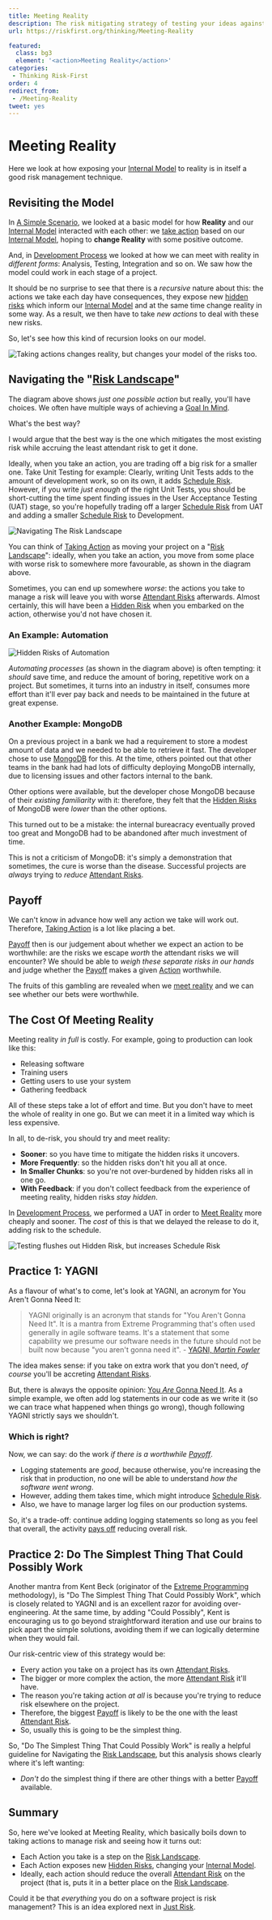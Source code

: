 ```yaml
---
title: Meeting Reality
description: The risk mitigating strategy of testing your ideas against reality.
url: https://riskfirst.org/thinking/Meeting-Reality

featured: 
  class: bg3
  element: '<action>Meeting Reality</action>'
categories:
 - Thinking Risk-First
order: 4
redirect_from: 
 - /Meeting-Reality
tweet: yes
---
```


# Meeting Reality

Here we look at how exposing your [Internal Model](../thinking/Glossary.md#Internal-Model) to reality is in itself a good risk management technique.

## Revisiting the Model

In [A Simple Scenario](A-Simple-Scenario.md), we looked at a basic model for how **Reality** and our [Internal Model](../thinking/Glossary.md#Internal-Model) interacted with each other:  we [take action](../thinking/Glossary.md#taking-action) based on our [Internal Model](../thinking/Glossary.md#Internal-Model), hoping to **change Reality** with some positive outcome.

And, in [Development Process](Development-Process.md) we looked at how we can meet with reality in _different forms_:  Analysis, Testing, Integration and so on. We saw how the model could work in each stage of a project.

It should be no surprise to see that there is a _recursive_ nature about this:   the actions we take each day have consequences, they expose new [hidden risks](../thinking/Glossary.md#hidden-risk) which inform our [Internal Model](../thinking/Glossary.md#Internal-Model) and at the same time change reality in some way.  As a result, we then have to take _new actions_ to deal with these new risks.  

So, let's see how this kind of recursion looks on our model.

![Taking actions changes reality, but changes your model of the risks too](../images/generated/introduction/model_vs_reality_2.png).

## Navigating the "[Risk Landscape](../risks/Risk-Landscape.md)"

The diagram above shows _just one possible action_ but really, you'll have choices.  We often have multiple ways of achieving a [Goal In Mind](../thinking/Glossary.md#Goal-In-Mind).  

What's the best way?  

I would argue that the best way is the one which mitigates the most existing risk while accruing the least attendant risk to get it done.  

Ideally, when you take an action, you are trading off a big risk for a smaller one.  Take Unit Testing for example:  Clearly, writing Unit Tests adds to the amount of development work, so on its own, it adds [Schedule Risk](../risks/Scarcity-Risk.md#schedule-risk).   However, if you write _just enough_ of the right Unit Tests, you should be short-cutting the time spent finding issues in the User Acceptance Testing (UAT) stage, so you're hopefully trading off a larger [Schedule Risk](../risks/Scarcity-Risk.md#schedule-risk) from UAT and adding a smaller [Schedule Risk](../risks/Scarcity-Risk.md#schedule-risk) to Development.  

![Navigating The Risk Landscape](../images/generated/introduction/risk_landscape_1.png)

You can think of [Taking Action](../thinking/Glossary.md#taking-action) as moving your project on a "[Risk Landscape](../risks/Risk-Landscape.md)":  ideally, when you take an action, you move from some place with worse risk to somewhere more favourable, as shown in the diagram above.

Sometimes, you can end up somewhere _worse_:  the actions you take to manage a risk will leave you with worse [Attendant Risks](../thinking/Glossary.md#attendant-risk) afterwards.  Almost certainly, this will have been a [Hidden Risk](../thinking/Glossary.md#hidden-risk) when you embarked on the action, otherwise you'd not have chosen it.  

### An Example: Automation

![Hidden Risks of Automation](../images/generated/introduction/risk_landscape_2_automating.png)

_Automating processes_ (as shown in the diagram above) is often tempting: it _should_ save time, and reduce the amount of boring, repetitive work on a project.  But sometimes, it turns into an industry in itself, consumes more effort than it'll ever pay back and needs to be maintained in the future at great expense. 


### Another Example: MongoDB

On a previous project in a bank we had a requirement to store a modest amount of data and we needed to be able to retrieve it fast.  The developer chose to use [MongoDB](https://www.mongodb.com) for this.  At the time, others pointed out that other teams in the bank had had lots of difficulty deploying MongoDB internally, due to licensing issues and other factors internal to the bank.

Other options were available, but the developer chose MongoDB because of their _existing familiarity_ with it:   therefore, they felt that the [Hidden Risks](../thinking/Glossary.md#hidden-risk) of MongoDB were _lower_ than the other options.

This turned out to be a mistake:  the internal bureacracy eventually proved too great and MongoDB had to be abandoned after much investment of time.

This is not a criticism of MongoDB: it's simply a demonstration that sometimes, the cure is worse than the disease.  Successful projects are _always_ trying to _reduce_ [Attendant Risks](../thinking/Glossary.md#attendant-risk).  

## Payoff

We can't know in advance how well any action we take will work out.  Therefore, [Taking Action](../thinking/Glossary.md#taking-action) is a lot like placing a bet.  

[Payoff](../thinking/Glossary.md#payoff) then is our judgement about whether we expect an action to be worthwhile:  are the risks we escape _worth_ the attendant risks we will encounter?  We should be able to _weigh these separate risks in our hands_ and judge whether the [Payoff](../thinking/Glossary.md#payoff) makes a given [Action](../thinking/Glossary.md#taking-action) worthwhile.  

The fruits of this gambling are revealed when we [meet reality](../thinking/Glossary.md#meet-reality) and we can see whether our bets were worthwhile. 

## The Cost Of Meeting Reality

Meeting reality _in full_ is costly.  For example, going to production can look like this:

- Releasing software
- Training users
- Getting users to use your system
- Gathering feedback

All of these steps take a lot of effort and time.   But you don't have to meet the whole of reality in one go.  But we can meet it in a limited way which is less expensive.  

In all, to de-risk, you should try and meet reality:

- **Sooner**: so you have time to mitigate the hidden risks it uncovers.
- **More Frequently**: so the hidden risks don't hit you all at once.
- **In Smaller Chunks**: so you're not over-burdened by hidden risks all in one go.
- **With Feedback**: if you don't collect feedback from the experience of meeting reality, hidden risks _stay hidden_.

In [Development Process](Development-Process.md), we performed a UAT in order to [Meet Reality](../thinking/Glossary.md#Meet-Reality) more cheaply and sooner.  The _cost_ of this is that we delayed the release to do it, adding risk to the schedule.  

![Testing flushes out Hidden Risk, but increases Schedule Risk](../images/generated/introduction/meeting_reality_testing.png)

## Practice 1: YAGNI 

As a flavour of what's to come, let's look at YAGNI, an acronym for You Aren't Gonna Need It:

> YAGNI originally is an acronym that stands for "You Aren't Gonna Need It". It is a mantra from Extreme Programming that's often used generally in agile software teams. It's a statement that some capability we presume our software needs in the future should not be built now because "you aren't gonna need it".  - [YAGNI, _Martin Fowler_](https://www.martinfowler.com/bliki/Yagni.html)

The idea makes sense:  if you take on extra work that you don't need, _of course_ you'll be accreting [Attendant Risks](../thinking/Glossary.md#attendant-risk).

But, there is always the opposite opinion:  [You _Are_ Gonna Need It](http://wiki.c2.com/?YouAreGonnaNeedIt).  As a simple example, we often add log statements in our code as we write it (so we can trace what happened when things go wrong), though following YAGNI strictly says we shouldn't.  

### Which is right?

Now, we can say:  do the work _if there is a worthwhile [Payoff](../thinking/Glossary.md#payoff)_.  

 - Logging statements are _good_, because otherwise, you're increasing the risk that in production, no one will be able to understand _how the software went wrong_.
 - However, adding them takes time, which might introduce [Schedule Risk](../risks/Scarcity-Risk.md#schedule-risk).
 - Also, we have to manage larger log files on our production systems.
 
So, it's a trade-off: continue adding logging statements so long as you feel that overall, the activity [pays off](../thinking/Glossary.md#payoff) reducing overall risk.

## Practice 2: Do The Simplest Thing That Could Possibly Work

Another mantra from Kent Beck (originator of the [Extreme Programming](https://en.wikipedia.org/wiki/Extreme_programming) methodology), is "Do The Simplest Thing That Could Possibly Work", which is closely related to YAGNI and is an excellent razor for avoiding over-engineering.  At the same time, by adding "Could Possibly", Kent is encouraging us to go beyond straightforward iteration and use our brains to pick apart the simple solutions, avoiding them if we can logically determine when they would fail. 

Our risk-centric view of this strategy would be:

- Every action you take on a project has its own [Attendant Risks](../thinking/Glossary.md#attendant-risk).
- The bigger or more complex the action, the more [Attendant Risk](../thinking/Glossary.md#attendant-risk) it'll have.
- The reason you're taking action _at all_ is because you're trying to reduce risk elsewhere on the project.
- Therefore, the biggest [Payoff](../thinking/Glossary.md#payoff) is likely to be the one with the least [Attendant Risk](../thinking/Glossary.md#attendant-risk).
- So, usually this is going to be the simplest thing.

So, "Do The Simplest Thing That Could Possibly Work" is really a helpful guideline for Navigating the [Risk Landscape](../risks/Risk-Landscape.md), but this analysis shows clearly where it's left wanting:

 - _Don't_ do the simplest thing if there are other things with a better [Payoff](../thinking/Glossary.md#payoff) available. 

## Summary

So, here we've looked at Meeting Reality, which basically boils down to taking actions to manage risk and seeing how it turns out:

- Each Action you take is a step on the [Risk Landscape](../thinking/Glossary.md#risk-landscape).
- Each Action exposes new [Hidden Risks](../thinking/Glossary.md#hidden-risk), changing your [Internal Model](../thinking/Glossary.md#Internal-Model).
- Ideally, each action should reduce the overall [Attendant Risk](../thinking/Glossary.md#attendant-risk) on the project (that is, puts it in a better place on the [Risk Landscape](../thinking/Glossary.md#risk-landscape).

Could it be that _everything_ you do on a software project is risk management? <!-- tweet-end --> This is an idea explored next in [Just Risk](Just-Risk.md).



 

